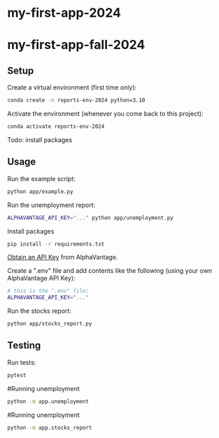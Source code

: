 # my-first-app-2024

# my-first-app-fall-2024

## Setup

Create a virtual environment (first time only):

```sh
conda create -n reports-env-2024 python=3.10
```

Activate the environment (whenever you come back to this project):

```sh
conda activate reports-env-2024
```

Todo: install packages


## Usage

Run the example script:

```sh
python app/example.py
```


Run the unemployment report:

```sh
ALPHAVANTAGE_API_KEY="..." python app/unemployment.py
```

Install packages

```sh
pip install -r requirements.txt
```

[Obtain an API Key](https://www.alphavantage.co/support/#api-key) from AlphaVantage.

Create a ".env" file and add contents like the following (using your own AlphaVantage API Key):

```sh
# this is the ".env" file:
ALPHAVANTAGE_API_KEY="..."
```

Run the stocks report:

```sh
python app/stocks_report.py
```

## Testing

Run tests:

```sh
pytest
```

#Running unemployment

```sh
python -m app.unemployment
```

#Running unemployment

```sh
python -m app.stocks_report
```
